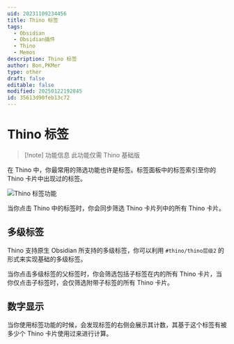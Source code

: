 ```yaml
---
uid: 20231109234456
title: Thino 标签
tags:
  - Obsidian
  - Obsidian插件
  - Thino
  - Memos
description: Thino 标签
author: Bon,PKMer
type: other
draft: false
editable: false
modified: 20250122192845
id: 35613d90feb13c72
---
```


# Thino 标签

> [!note] 功能信息
> 此功能仅需 Thino 基础版

在 Thino 中，你最常用的筛选功能也许是标签。标签面板中的标签索引至你的 Thino 卡片中出现过的标签。

![Thino 标签功能](https://cdn.pkmer.cn/images/Pasted%20image%2020231109115629.png!pkmer)

当你点击 Thino 中的标签时，你会同步筛选 Thino 卡片列中的所有 Thino 卡片。

## 多级标签

Thino 支持原生 Obsidian 所支持的多级标签，你可以利用 `#thino/thino层级2` 的形式来实现基础的多级标签。

当你点击多级标签的父标签时，你会筛选包括子标签在内的所有 Thino 卡片，当你仅点击子标签时，会仅筛选附带子标签的所有 Thino 卡片。

## 数字显示

当你使用标签功能的时候，会发现标签的右侧会展示其计数，其基于这个标签有被多少个 Thino 卡片使用过来进行计算。